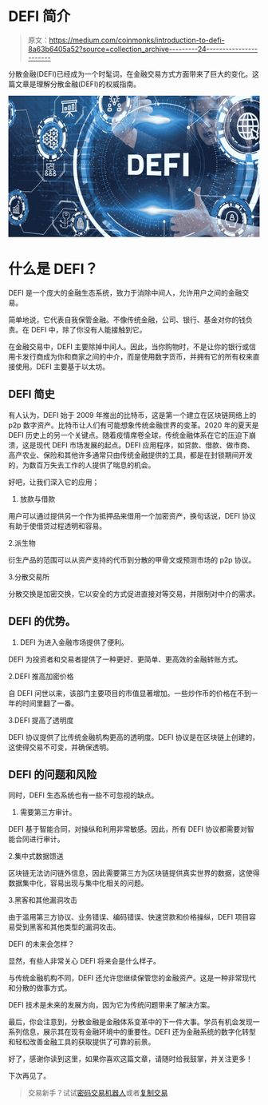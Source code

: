 # DEFI 简介

> 原文：<https://medium.com/coinmonks/introduction-to-defi-8a63b6405a52?source=collection_archive---------24----------------------->

分散金融(DEFI)已经成为一个时髦词，在金融交易方式方面带来了巨大的变化。这篇文章是理解分散金融(DEFI)的权威指南。

![](img/b85c09a292db0b69d441a6d96bd44c0e.png)

# 什么是 DEFI？

DEFI 是一个庞大的金融生态系统，致力于消除中间人，允许用户之间的金融交易。

简单地说，它代表自我保管金融。不像传统金融，公司、银行、基金对你的钱负责。在 DEFI 中，除了你没有人能接触到它。

在金融交易中，DEFI 主要除掉中间人。因此，当你购物时，不是让你的银行或信用卡发行商成为你和商家之间的中介，而是使用数字货币，并拥有它的所有权来直接使用。DEFI 主要基于以太坊。

## DEFI 简史

有人认为，DEFI 始于 2009 年推出的比特币，这是第一个建立在区块链网络上的 p2p 数字资产。比特币让人们有可能想象传统金融世界的变革。2020 年的夏天是 DEFI 历史上的另一个关键点。随着疫情席卷全球，传统金融体系在它的压迫下崩溃，这是现代 DEFI 市场发展的起点。DEFI 应用程序，如贷款、借款、做市商、高产农业、保险和其他许多通常只由传统金融提供的工具，都是在封锁期间开发的，为数百万失去工作的人提供了喘息的机会。

好吧，让我们深入它的应用；

1.  放款与借款

用户可以通过提供另一个作为抵押品来借用一个加密资产，换句话说，DEFI 协议有助于使借贷过程透明和容易。

2.派生物

衍生产品的范围可以从资产支持的代币到分散的甲骨文或预测市场的 p2p 协议。

3.分散交易所

分散交换是加密交换，它以安全的方式促进直接对等交易，并限制对中介的需求。

## DEFI 的优势。

1.  DEFI 为进入金融市场提供了便利。

DEFI 为投资者和交易者提供了一种更好、更简单、更高效的金融转账方式。

2.DEFI 推高加密价格

自 DEFI 问世以来，该部门主要项目的市值显著增加。一些炒作币的价格在不到一年的时间里翻了一番。

3.DEFI 提高了透明度

DEFI 协议提供了比传统金融机构更高的透明度。DEFI 协议是在区块链上创建的，这使得交易不可变，并确保透明。

## DEFI 的问题和风险

同时，DEFI 生态系统也有一些不可忽视的缺点。

1.  需要第三方审计。

DEFI 基于智能合同，对操纵和利用非常敏感。因此，所有 DEFI 协议都需要对智能合同进行审计。

2.集中式数据馈送

区块链无法访问链外信息，因此需要第三方为区块链提供真实世界的数据，这使得数据集中化，容易出现与集中化相关的问题。

3.黑客和其他漏洞攻击

由于滥用第三方协议、业务错误、编码错误、快速贷款和价格操纵，DEFI 项目容易受到黑客和其他类型的漏洞攻击。

DEFI 的未来会怎样？

显然，有些人非常关心 DEFI 将来会是什么样子。

与传统金融机构不同，DEFI 还允许您继续保管您的金融资产。这是一种非常现代和分散的做事方式。

DEFI 技术是未来的发展方向，因为它为传统问题带来了解决方案。

最后，你会注意到，分散金融是金融体系变革中的下一件大事。学员有机会发现一系列信息，展示其在现有金融环境中的重要性。DEFI 还为金融系统的数字化转型和轻松改善金融工具的获取提供了可靠的前景。

好了，感谢你读到这里，如果你喜欢这篇文章，请随时给我鼓掌，并关注更多！

下次再见了。

> 交易新手？试试[密码交易机器人](/coinmonks/crypto-trading-bot-c2ffce8acb2a)或者[复制交易](/coinmonks/top-10-crypto-copy-trading-platforms-for-beginners-d0c37c7d698c)